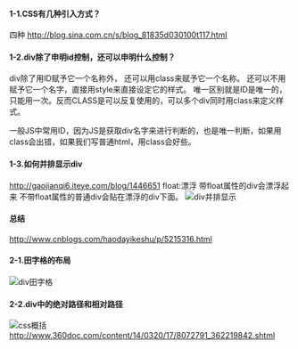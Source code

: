 #### 1-1.CSS有几种引入方式？
四种
http://blog.sina.com.cn/s/blog_81835d030100t117.html

#### 1-2.div除了申明id控制，还可以申明什么控制？
div除了用ID赋予它一个名称外，
还可以用class来赋予它一个名称。 
还可以不用赋予它一个名字，直接用style来直接设定它的样式。
唯一区别就是ID是唯一的，只能用一次。反而CLASS是可以反复使用的，可以多个div同时用class来定义样式。

一般JS中常用ID，因为JS是获取div名字来进行判断的，也是唯一判断，如果用class会出错，如果我们写普通html，用class会好些。

#### 1-3.如何并排显示div
http://gaojianqi6.iteye.com/blog/1446651
float:漂浮
带float属性的div会漂浮起来
不带float属性的普通div会贴在漂浮的div下面。
![div并排显示](http://www.hiqiuyi.cn/Imgs/html/div_float.png)

#### 总结
http://www.cnblogs.com/haodayikeshu/p/5215316.html

#### 2-1.田字格的布局
![div田字格](http://www.hiqiuyi.cn/Imgs/html/div_tian.png)

#### 2-2.div中的绝对路径和相对路径
![css概括](http://www.hiqiuyi.cn/Imgs/html/css_sketch.jpg)
http://www.360doc.com/content/14/0320/17/8072791_362219842.shtml


